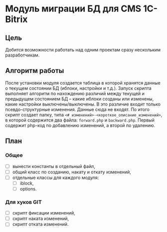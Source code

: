 # Модуль миграции БД для CMS 1C-Bitrix

## Цель

Добится возможности работать над одним проектам сразу нескольким разработчикам.

## Алгоритм работы

После установки модуля создается таблица в которой хранятся данные о текущем состоянии БД (иблоки, настройки и т.д.). Запуск скрипта выполняет алгоритм по нахождению различий между текущей и предыдущем состоянием БД – какие иблоки созданы или изменены, какие настройки выключены/выключены. В это различие входит только псевдо-структурные изменения. Данные сюда не входят. По итого скрипт создает папку, типа `<# изменений>-<короткое_описание_изменений>`, в которой содержится два файла: `forward.php` и `backward.php`. Первый содержит php-код по добавлению изменений, а второй по удалению.

## План

### Общее

- [ ] вынести константы в отдельный файл,
- [ ] общий класс по созданию, накату и откату изменений,
- [ ] отдельные классы для каждого модуля:
	- [ ] iblock,
	- [ ] options.

### Для хуков GIT

- [ ] скрипт фиксации изменений,
- [ ] скрипт наката изменений,
- [ ] скрипт отката изменений.